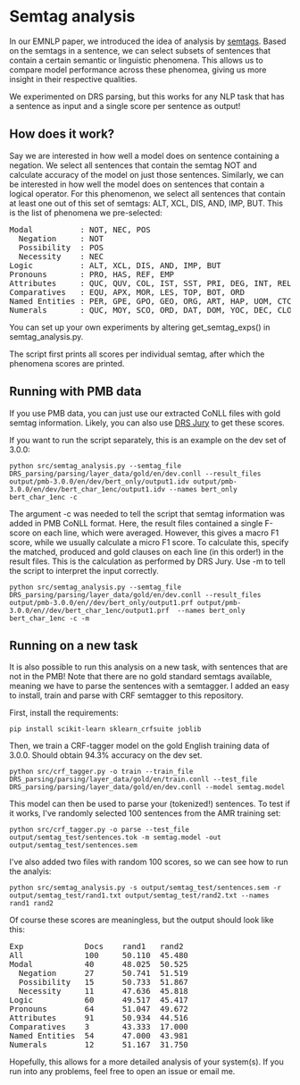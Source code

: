 # Semtag analysis #

In our EMNLP paper, we introduced the idea of analysis by [semtags](https://www.aclweb.org/anthology/W17-6901.pdf). Based on the semtags in a sentence, we can select subsets of sentences that contain a certain semantic or linguistic phenomena. This allows us to compare model performance across these phenomea, giving us more insight in their respective qualities. 

We experimented on DRS parsing, but this works for any NLP task that has a sentence as input and a single score per sentence as output!

## How does it work? ##

Say we are interested in how well a model does on sentence containing a negation. We select all sentences that contain the semtag NOT and calculate accuracy of the model on just those sentences. Similarly, we can be interested in how well the model does on sentences that contain a logical operator. For this phenomenon, we select all sentences that contain at least one out of this set of semtags: ALT, XCL, DIS, AND, IMP, BUT. This is the list of phenomena we pre-selected:

<pre>
Modal          : NOT, NEC, POS
  Negation     : NOT
  Possibility  : POS
  Necessity    : NEC
Logic          : ALT, XCL, DIS, AND, IMP, BUT
Pronouns       : PRO, HAS, REF, EMP
Attributes     : QUC, QUV, COL, IST, SST, PRI, DEG, INT, REL, SCO
Comparatives   : EQU, APX, MOR, LES, TOP, BOT, ORD
Named Entities : PER, GPE, GPO, GEO, ORG, ART, HAP, UOM, CTC, LIT, NTH
Numerals       : QUC, MOY, SCO, ORD, DAT, DOM, YOC, DEC, CLO
</pre>

You can set up your own experiments by altering get_semtag_exps() in semtag_analysis.py.

The script first prints all scores per individual semtag, after which the phenomena scores are printed.

## Running with PMB data ##

If you use PMB data, you can just use our extracted CoNLL files with gold semtag information. Likely, you can also use [DRS Jury](DRS_jury.md) to get these scores. 

If you want to run the script separately, this is an example on the dev set of 3.0.0:

```
python src/semtag_analysis.py --semtag_file DRS_parsing/parsing/layer_data/gold/en/dev.conll --result_files output/pmb-3.0.0/en/dev/bert_only/output1.idv output/pmb-3.0.0/en/dev/bert_char_1enc/output1.idv --names bert_only bert_char_1enc -c
```

The argument -c was needed to tell the script that semtag information was added in PMB CoNLL format. Here, the result files contained a single F-score on each line, which were averaged. However, this gives a macro F1 score, while we usually calculate a micro F1 score. To calculate this, specify the matched, produced and gold clauses on each line (in this order!) in the result files. This is the calculation as performed by DRS Jury. Use -m to tell the script to interpret the input correctly.

```
python src/semtag_analysis.py --semtag_file DRS_parsing/parsing/layer_data/gold/en/dev.conll --result_files output/pmb-3.0.0/en//dev/bert_only/output1.prf output/pmb-3.0.0/en//dev/bert_char_1enc/output1.prf  --names bert_only bert_char_1enc -c -m
```

## Running on a new task ##

It is also possible to run this analysis on a new task, with sentences that are not in the PMB! Note that there are no gold standard semtags available, meaning we have to parse the sentences with a semtagger. I added an easy to install, train and parse with CRF semtagger to this repository.

First, install the requirements:

```
pip install scikit-learn sklearn_crfsuite joblib
```

Then, we train a CRF-tagger model on the gold English training data of 3.0.0. Should obtain 94.3% accuracy on the dev set.

```
python src/crf_tagger.py -o train --train_file DRS_parsing/parsing/layer_data/gold/en/train.conll --test_file DRS_parsing/parsing/layer_data/gold/en/dev.conll --model semtag.model
```

This model can then be used to parse your (tokenized!) sentences. To test if it works, I've randomly selected 100 sentences from the AMR training set:

```
python src/crf_tagger.py -o parse --test_file output/semtag_test/sentences.tok -m semtag.model -out output/semtag_test/sentences.sem
```

I've also added two files with random 100 scores, so we can see how to run the analyis:

```
python src/semtag_analysis.py -s output/semtag_test/sentences.sem -r output/semtag_test/rand1.txt output/semtag_test/rand2.txt --names rand1 rand2
```

Of course these scores are meaningless, but the output should look like this:

<pre>
Exp            	Docs 	rand1  	rand2  
All            	100  	50.110 	45.480 
Modal          	40   	48.025 	50.525 
  Negation     	27   	50.741 	51.519 
  Possibility  	15   	50.733 	51.867 
  Necessity    	11   	47.636 	45.818 
Logic          	60   	49.517 	45.417 
Pronouns       	64   	51.047 	49.672 
Attributes     	91   	50.934 	44.516 
Comparatives   	3    	43.333 	17.000 
Named Entities 	54   	47.000 	43.981 
Numerals       	12   	51.167 	31.750
</pre>

Hopefully, this allows for a more detailed analysis of your system(s). If you run into any problems, feel free to open an issue or email me.
